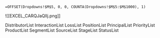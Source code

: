 ```vba
=OFFSET(Dropdowns!$M$5, 0, 0, COUNTA(Dropdowns!$M$5:$M$1000), 1)
```


![[EXCEL_CARQJaQlIj.png]]



DistributorList
InteractionList
LossList
PositionList
PrincipalList
PriorityList
ProductList
SegmentList
SourceList
StageList
StatusList